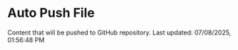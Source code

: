 # Auto Push File

Content that will be pushed to GitHub repository.
Last updated: 07/08/2025, 01:56:48 PM